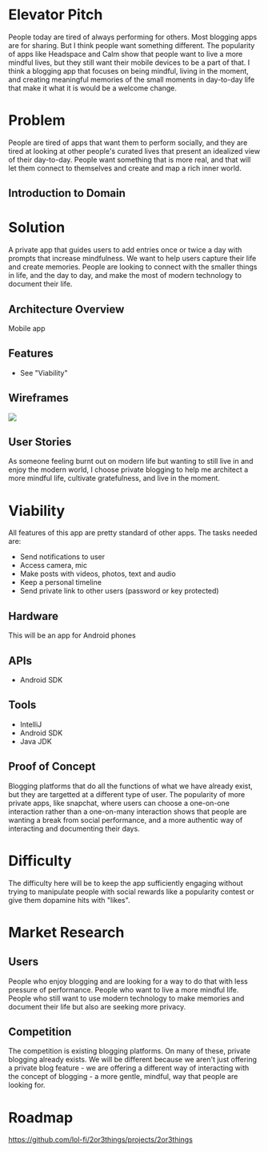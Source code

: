 # <!-- Title -->

# Elevator Pitch

People today are tired of always performing for others. Most blogging apps are for
sharing. But I think people want something different. The popularity of apps like 
Headspace and Calm show that people want to live a more mindful lives, but they
still want their mobile devices to be a part of that. I think a blogging app that
focuses on being mindful, living in the moment, and creating meaningful memories of
the small moments in day-to-day life that make it what it is would be a welcome
change.

# Problem

People are tired of apps that want them to perform socially, and they are tired
at looking at other people's curated lives that present an idealized view of
their day-to-day. People want something that is more real, and that will let
them connect to themselves and create and map a rich inner world.

## Introduction to Domain

<!-- TODO -->

# Solution

A private app that guides users to add entries once or twice a day
with prompts that increase mindfulness. We want to help users capture
their life and create memories. People are looking to connect with the smaller
things in life, and the day to day, and make the most of modern technology to
document their life. 

## Architecture Overview

Mobile app

## Features

- See "Viability"

## Wireframes

**<!-- Description, for example, “Events Map” -->**

![](<!-- TODO -->)

## User Stories

As someone feeling burnt out on modern life but wanting
to still live in and enjoy the modern world, I choose
private blogging to help me architect a more mindful life,
cultivate gratefulness, and live in the moment.

# Viability

All features of this app are pretty standard of other apps.
The tasks needed are:
- Send notifications to user
- Access camera, mic
- Make posts with videos, photos, text and audio
- Keep a personal timeline
- Send private link to other users (password or key protected)

## Hardware

This will be an app for Android phones

## APIs

* Android SDK

## Tools

* IntelliJ
* Android SDK
* Java JDK

## Proof of Concept

Blogging platforms that do all the functions of what we have already exist, but
they are targetted at a different type of user. The popularity of more
private apps, like snapchat, where users can choose a one-on-one interaction
rather than a one-on-many interaction shows that people are wanting a break
from social performance, and a more authentic way of interacting and
documenting their days.

# Difficulty

The difficulty here will be to keep the app sufficiently engaging without 
trying to manipulate people with social rewards like a popularity contest or give them dopamine
hits with "likes".

# Market Research

## Users

People who enjoy blogging and are looking for a way to do that with less
pressure of performance. People who want to live a more mindful life. People
who still want to use modern technology to make memories and document their life
but also are seeking more privacy. 

## Competition

The competition is existing blogging platforms. On many of these, private
blogging already exists. We will be different because we aren't just offering
a private blog feature - we are offering a different way of interacting with 
the concept of blogging - a more gentle, mindful, way that people are looking
for.

# Roadmap

https://github.com/lol-fi/2or3things/projects/2or3things
